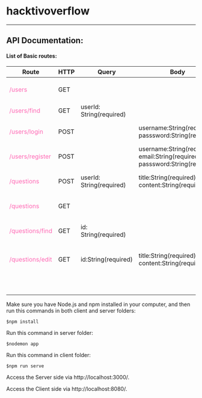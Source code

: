 # hacktivoverflow

------

## API Documentation:

#### List of Basic routes:

| Route                                              | HTTP | Query                    | Body                                                         | Description            | Output                                |
| -------------------------------------------------- | ---- | ------------------------ | ------------------------------------------------------------ | ---------------------- | ------------------------------------- |
| <span style="color:#FF69B4">/users</span>          | GET  |                          |                                                              | Get all the users info | "successfully get all users data."    |
| <span style="color:#FF69B4">/users/find</span>     | GET  | userId: String(required) |                                                              | Find a user with id    | "successfully get user."              |
| <span style="color:#FF69B4">/users/login</span>    | POST |                          | username:String(required)<br />passsword:String(required)    | Log a user on app      | "user logged in successfully"         |
| <span style="color:#FF69B4">/users/register</span> | POST |                          | username:String(required)<br />email:String(required)<br />passsword:String(required) | Register a user        | "user successfully registered"        |
| <span style="color:#FF69B4">/questions</span>      | POST | userId: String(required) | title:String(required)<br />content:String(required)<br />   | post a question        | "question successfully added"         |
| <span style="color:#FF69B4">/questions</span>      | GET  |                          |                                                              | Get all questions      | "get all products successfully"       |
| <span style="color:#FF69B4">/questions/find</span> | GET  | id: String(required)     |                                                              | Find question by id    | "successfully get question"           |
| <span style="color:#FF69B4">/questions/edit</span> | GET  | id:String(required)      | title:String(required)<br />content:String(required)         | Edit a question        | "successfully get all products data." |
|                                                    |      |                          |                                                              |                        |                                       |
|                                                    |      |                          |                                                              |                        |                                       |
|                                                    |      |                          |                                                              |                        |                                       |
|                                                    |      |                          |                                                              |                        |                                       |
|                                                    |      |                          |                                                              |                        | Usage                                 |

Make sure you have Node.js and npm installed in your computer, and then run this commands in both client and server folders:

```
$npm install
```

Run this command in server folder:

```
$nodemon app
```

Run this command in client folder: 

```
$npm run serve
```

 Access the Server side via http://localhost:3000/.

Access the Client side via http://localhost:8080/.